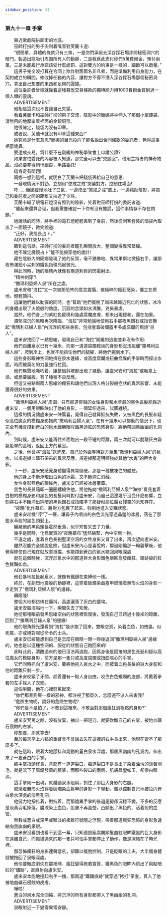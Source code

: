 ```yaml
---
sidebar_position: 91
---
```

### 第九十一章 手掌  


　　靠近歌劇院拱廊街的地底。  
　　巫師打扮的男子尖利着嗓音對芙蘭卡道:  
　　“很簡單，具體的條款只有三條，一是你們承諾去深谷採石場炸開秘密洞穴的暗門，製造出能吸引周圍所有人的動靜，二是我爲此支付你們5萬費爾金，預付兩萬，三是未能履行承諾該受什麼處罰，這對雙方的約束是一樣的，細節可以商量。”  
　　這男子完全沒打算在合同上欺詐對面兩名非凡者，而是準備利用自身能力，在契約成立的瞬間，修改掉任務的內容，讓對方不得不潛入深谷採石場那個秘密洞穴，拿出自己想要的東西和足夠的證據。  
　　這位委託者曾經就靠着這種篡改交易條款的獨特能力用1000費爾金買到過一個人類的靈魂。  
　　ADVERTISEMENT  
　　他相信這次也不會讓自己失望。  
　　看着芙蘭卡和巫師打扮的男子交流，陰影中的簡娜將手伸入了那個小型錢袋，漫無目的地摩挲着裡面的金銀銅幣。  
　　她很確定，錢袋內沒有印章。  
　　或者說，芙蘭卡就沒有印章這種東西!"  
　　她究竟是什麼意思?簡娜的目光投向了那名說出合同條款的委託者，覺得這事相當詭異。  
　　要達成交易，爲什麼不在剛纔的神秘學聚會上申請公證?  
　　如果害怕委託的內容被人知道，那完全可以去“交談室”，借用主持者的神奇物品，沒必要非得悄悄跟蹤，半路委託!  
　　這肯定有問題!  
　　簡娜一想到這裡，就明白了芙蘭卡把錢袋丟給自己的意思:  
　　一發現情況不對勁，立刻用“懲戒之戒”突襲對方，控制住場面!  
　　呼……簡娜緩慢地吐了口氣，一邊摸出“懲戒之戒”戴上，一邊藉助陰影，將自己和委託者之間的距離又拉近了少許。  
　　芙蘭卡瞄了眼電石燈沒有照到的陰影，笑着對巫師打扮的委託者道:  
　　“聽起來還算合理，但我需要確認一下你有沒有撒謊，這件事情存不存在問題。”  
　　她說話的同時，將手裡的電石燈輕輕丟到了身前，然後從刺客套裝的暗袋內取出了一面鏡子，微笑說道:  
　　“正好，我擅長占卜。”  
　　ADVERTISEMENT  
　　聽到這句話，巫師打扮的委託者瞳孔瞬間放大，整個變得異常緊繃。  
　　他不確定魔鏡占卜”能不能揭穿他的詭計!  
　　藏在陰影內的簡娜發現了他的反常，毫不猶豫地、異常果斷地微擡右手，讓那枚佈滿細小尖刺的鐵色指環亮起微光。  
　　與此同時，她的眼睛內就像有兩道刺目的閃電射出。  
　　“精神刺穿”!  
　　“撒瑪利亞婦人泉”所在之處。  
　　盧米安和“海拉”又一次被那恐怖的意念震懾，被純粹的瘋狂感染，僵立在原地，輕輕顫抖。  
　　這讓他們難以動彈的同時，也“幫助”他們擺脫了越來越臨近死亡的狀態，冰冷的身體出現了火燒般的熱度，沉寂的念頭如水沸騰，兇戾暴虐。  
　　當然，他們身上的紫紅色屍斑和幾處腐爛皮膚，都未出現緩和，還在加重。  
　　濃郁深沉的黑暗再次降臨，“海拉”非常勉強地使用右手那枚黑鑽石戒指安撫起“撒瑪利亞婦人泉”內沉浮的那些身影，包括套着破爛盔甲多處腐爛的燃燒“巨人”。  
　　盧米安找回了一點思緒，發現自己和“海拉”剛纔的逃跑並非沒有作用:  
　　他們距離泉水已有十幾米，而那一道道腐爛黯淡的身影都沒法脫離“撒瑪利亞婦人泉”，爬到岸上，也就不能抓住他們的腿腳，將他們拖到水下。  
　　這些身影眼神空洞地擠在泉水邊緣，或高度腐爛或扭曲怪異的手掌時而探出水面，時而被莫名的力量強行拉回。  
　　他們無聲地嘶吼着，讓整個斜坡都出現了晃動，讓盧米安和“海拉”或睏意上涌，或想要屈服，有了種種不良反應。  
　　但這又被點燃兩人思緒的瘋狂和讓他們出現人格分裂般症狀的異常影響，未能獲得很好的效果。  
　　ADVERTISEMENT  
　　“撒瑪利亞婦人泉”周圍，只有那道徘徊的女性身影和水草般的黑色長髮能靠近盧米安，一個用眼眸映出了他的身影，一個延伸過來，試圖纏繞。  
　　這樣的情況讓盧米安一陣驚喜，覺得自己就算抵抗失敗，又被黑色的長髮和疑似高位魔女的模糊身影拖向“撒瑪利亞婦人泉”，在有十幾米可以挪動的情況下，也完全有機會撐到蒼白的泉水戰勝眼眸鐵黑透紅的恐怖身影，將他帶回黑幽幽的孔洞內。  
　　到時候，盧米安又能再往外面跑出一段不短的距離，兩三次就可以脫離灰白霧氣籠罩的區域，返回上方的墓室。  
　　之後，他會將“海拉”送進來，自己於外面等待對方蒐集“撒瑪利亞婦人泉”的泉水，以規避掉血礦石帶來的異常反應，規避掉那道明顯強於其他“水鬼”的巨大身影。  
　　下一秒，盧米安感覺身體變得異常僵硬，那是一種被凍住的體驗。  
　　他的身上不斷浮現出白色的冰霜，又不斷凋亡消融。  
　　女性身影藍色的眼眸內，盧米安已經被冰層覆蓋。  
　　黑色的長髮隨即一圈圈纏繞住他，將他拖向“撒瑪利亞婦人泉”“海拉”看見套着白袍的模糊身影和黑色的長髮同時對付盧米安，而自己這邊幾乎沒受什麼影響，立刻將右手不斷涌出純暗的黑色鑽石戒指瞄準了那疑似高位魔女殘靈的未知存在。  
　　“夜晚”化作幕布，將對方包裹了起來，強制她進入安眠狀態。  
　　盧米安趁機“哼”了一聲，讓鼻子內噴出的白色流光穿過晶瑩的冰層，落在了那些水草般的黑色頭髮上。  
　　纏繞他的黑色頭髮霍然垂落，似乎短暫失去了力量。  
　　幾乎是同時，化爲實質的“夜晚幕布”猛然縮緊，內中空無一物。  
　　不遠之處，套着白色長袍聖潔空洞的女性身影又冒了出來，再次望向盧米安。  
　　雖然沒能完全擺脫危險，但盧米安內心是喜悅的，撐過剛纔那一輪襲擊後，他覺得即使自己現在就放棄抵擋，也能撐到蒼白的泉水縮回泉眼深處  
　　就在這個時候，沉浮於泉水中的那道巨大身影鐵色眼眸愈發瘋狂，鏽跡般的紅色鮮豔如血。  
　　ADVERTISEMENT  
　　他狂暴地拉扯起泉水，就像有鐵鏈在束縛他一樣。  
　　終於，在劇烈地震般的動靜裡，這穿着破爛染血盔甲燃燒着無形火焰的身影一步走到了“撒瑪利亞婦人泉”的邊緣。  
　　轟隆隆!  
　　整個大地都彷彿在顫抖，高處灑落了灰白的塵埃。  
　　盧米安腦海嗡地一下，瞬間失去了知覺。  
　　他從那種眼前發黑思緒空白的狀態裡恢復後，發現自己已跨過十幾米的距離，回到了“撒瑪利亞婦人泉”的邊緣!  
　　他的眼角餘光還看到“海拉”幾步跑了回來，雙眼空洞，染着血色，如傀儡，似死屍，亦或絕對服從命令的士兵。  
　　盧米安已經能想到自己是怎麼在眼睛一閉一睜後返回“撒瑪利亞婦人泉”邊緣的，他也是以這種空洞的、服從的狀態自己跑回來的!  
　　此時此刻，清醒過來的他已沒法再逃跑，因爲身後是回捲的黑色長髮和疑似高位魔女的模糊身影，前方是那一隻只或高度腐爛或扭曲噁心的手掌。  
　　它們同時抓向了盧米安，要將他拖入泉水之中，而披着血色長髮的巨大身影和他的距離只剩一步。  
　　盧米安咬緊了牙關，趁着還有一點人身自由，咬住白色蠟燭的底部，將戴着拳套的左手探入了衣兜。  
　　這個瞬間，他在心裡怒罵起來:  
　　“你們那羣狗屎一樣的邪神，都注視了那麼久，怎麼還不派人來害我?  
　　“危險生物呢，說好的危險生物呢?  
　　“你們是不是怕了，不敢到這裡來，不敢面對那個瘋狂到極點的身影?”  
　　ADVERTISEMENT  
　　盧米安咒罵之餘，沒有放棄，抽出一把短刀，就要砍斷自己的右掌，被地血礦石侵蝕的右掌。  
　　你想要，那就拿去!  
　　至於每天早上六點的重啓會不會讓丟失在這裡的右手長出來，他現在管不了那麼多了。  
　　就在這時，跟着大地顫抖和晃動的蒼白泉水深處，那個黑幽幽的孔洞內，伸出來了一隻蒼白的手掌。  
　　那手掌指頭修長，背部有一道道裂口，每道裂口不是長出了染着油污的淡黃羽毛，就是流下了腐爛發黃的膿液，而那些裂口的兩側，肌膚晶瑩如玉，卻慘白黯淡。  
　　這手掌剛一出現，就越過泉水阻隔，抓住了那巨大身影的右腿。  
　　燃燒着無形火焰穿着破爛染血盔甲的身影一下晃動，難以控制自己地被拉向蒼白泉水深處的漆黑孔洞。  
　　他努力地掙扎着，對抗着，而那詭異手掌的後退趨勢卻沉穩不變，不多的反應是淡黃羽毛掉落，膿液染上血色，肌膚不再晶瑩，凸顯出了黑色的、活着般的血管。  
　　無數或蒼白或深黑或黯淡的複雜符號隨之浮現，帶着那道瘋狂恐怖的身影急速縮向黑幽幽的泉眼。  
　　盧米安沒看到也看不到這一幕，只知道臉龐腐爛頭髮血紅眼眸鐵黑的巨大身影在遠離自己，而抓攝過來的那一隻只可怕手掌都停止了動作，像是凍結在了時光裡。  
　　那恐怖瘋狂的身影連聲低吼，卻難以擺脫控制，只是眨眼的工夫，大半個身體就被拖回了泉眼深處。  
　　他快要徹底消失在那裡時，瘋狂變得宛若實質，鐵黑色的眼眸內飛出了兩點暗紅的“鏽跡”，直直射向盧米安。  
　　盧米安本能地擡起右手一擋，那兩道“鐵鏽痕跡”就穿過“拷打”拳套，貫入了他被地血礦石侵蝕的皮膚。  
　　嘩啦!  
　　蒼白的泉水完全回縮，將沉浮的所有身影都帶入了黑幽幽的孔洞。  
　　ADVERTISEMENT  
　　泉眼附近一下變得異常安靜。  
